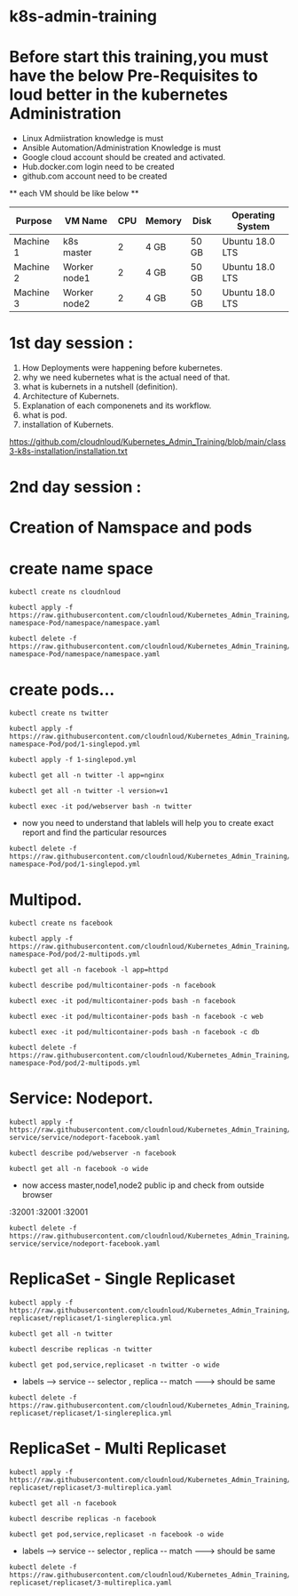 # k8s-admin-training

# Before start this training,you must have the below Pre-Requisites to loud better in the kubernetes Administration

- Linux Admiistration knowledge is must
- Ansible Automation/Administration Knowledge is must
- Google cloud account should be created and activated.
- Hub.docker.com login need to be created
- github.com account need to be created

** each VM should be like below **
  
  | Purpose   | VM Name          | CPU | Memory | Disk  | Operating System |
  | -------   | ---------------- | --- | ------ | ----  | ---------------- |
  | Machine 1 | k8s master       |  2  | 4 GB   | 50 GB | Ubuntu  18.0 LTS |
  | Machine 2 | Worker node1     |  2  | 4 GB   | 50 GB | Ubuntu  18.0 LTS |
  | Machine 3 | Worker node2     |  2  | 4 GB   | 50 GB | Ubuntu  18.0 LTS |



# 1st day session :

1. How Deployments were happening before kubernetes.
2. why we need kubernetes what is the actual need of that.
3. what is kubernets in a nutshell (definition).
4. Architecture of Kubernets.
5. Explanation of each componenets and its workflow.
6. what is pod.
7. installation of Kubernets.

https://github.com/cloudnloud/Kubernetes_Admin_Training/blob/main/class3-k8s-installation/installation.txt

# 2nd day session : 

# Creation of Namspace and pods

# create name space

```
kubectl create ns cloudnloud
```

```
kubectl apply -f https://raw.githubusercontent.com/cloudnloud/Kubernetes_Admin_Training/main/class4-namespace-Pod/namespace/namespace.yaml
```

```
kubectl delete -f https://raw.githubusercontent.com/cloudnloud/Kubernetes_Admin_Training/main/class4-namespace-Pod/namespace/namespace.yaml
```

# create pods...

```
kubectl create ns twitter
```
```
kubectl apply -f https://raw.githubusercontent.com/cloudnloud/Kubernetes_Admin_Training/main/class4-namespace-Pod/pod/1-singlepod.yml
```

```
kubectl apply -f 1-singlepod.yml
```
```
kubectl get all -n twitter -l app=nginx
```
```
kubectl get all -n twitter -l version=v1
```

```
kubectl exec -it pod/webserver bash -n twitter
```

- now you need to understand that lablels will help you to create exact report and find the particular resources

```
kubectl delete -f https://raw.githubusercontent.com/cloudnloud/Kubernetes_Admin_Training/main/class4-namespace-Pod/pod/1-singlepod.yml
``` 
  
# Multipod.

```
kubectl create ns facebook

```

```
kubectl apply -f https://raw.githubusercontent.com/cloudnloud/Kubernetes_Admin_Training/main/class4-namespace-Pod/pod/2-multipods.yml
```

```
kubectl get all -n facebook -l app=httpd
```

```
kubectl describe pod/multicontainer-pods -n facebook
```

```
kubectl exec -it pod/multicontainer-pods bash -n facebook
```

```
kubectl exec -it pod/multicontainer-pods bash -n facebook -c web
```

```
kubectl exec -it pod/multicontainer-pods bash -n facebook -c db
```
```
kubectl delete -f https://raw.githubusercontent.com/cloudnloud/Kubernetes_Admin_Training/main/class4-namespace-Pod/pod/2-multipods.yml
```

# Service: Nodeport. 

```
kubectl apply -f https://raw.githubusercontent.com/cloudnloud/Kubernetes_Admin_Training/main/class6-service/service/nodeport-facebook.yaml
```

```
kubectl describe pod/webserver -n facebook
```

```
kubectl get all -n facebook -o wide
```

 - now access master,node1,node2 public ip and check from outside browser

<Master Node Public IP>:32001
<Worker Node1 Public IP>:32001
<Worker Node2 Public IP>:32001

```
kubectl delete -f https://raw.githubusercontent.com/cloudnloud/Kubernetes_Admin_Training/main/class6-service/service/nodeport-facebook.yaml
```
# ReplicaSet - Single Replicaset

```
kubectl apply -f https://raw.githubusercontent.com/cloudnloud/Kubernetes_Admin_Training/main/class8-replicaset/replicaset/1-singlereplica.yml
```
```
kubectl get all -n twitter
```
```
kubectl describe replicas -n twitter
```
``` 
kubectl get pod,service,replicaset -n twitter -o wide
```
- labels --> service -- selector , replica -- match ---> should be same

```
kubectl delete -f https://raw.githubusercontent.com/cloudnloud/Kubernetes_Admin_Training/main/class8-replicaset/replicaset/1-singlereplica.yml
```
# ReplicaSet - Multi Replicaset

```
kubectl apply -f https://raw.githubusercontent.com/cloudnloud/Kubernetes_Admin_Training/main/class8-replicaset/replicaset/3-multireplica.yaml
```

```
kubectl get all -n facebook
```
```
kubectl describe replicas -n facebook
```
```
kubectl get pod,service,replicaset -n facebook -o wide
```
- labels --> service -- selector , replica -- match ---> should be same

```
kubectl delete -f https://raw.githubusercontent.com/cloudnloud/Kubernetes_Admin_Training/main/class8-replicaset/replicaset/3-multireplica.yaml
```
